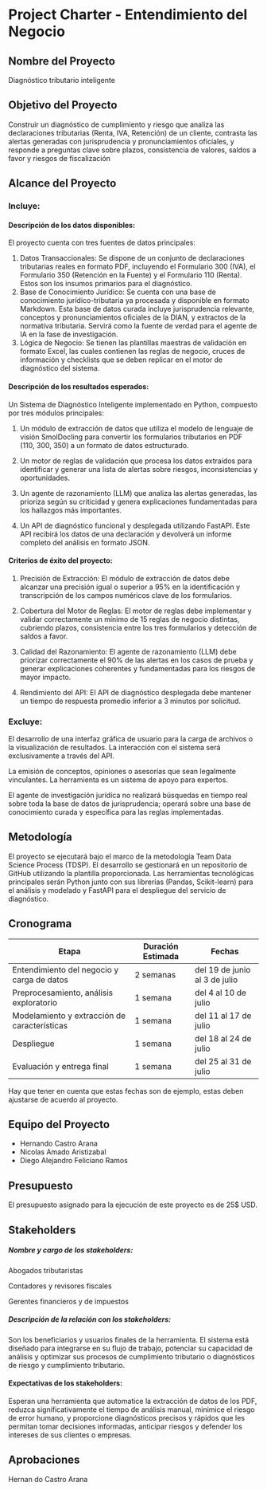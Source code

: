 # Project Charter - Entendimiento del Negocio

## Nombre del Proyecto

Diagnóstico tributario inteligente

## Objetivo del Proyecto

Construir un diagnóstico de cumplimiento y riesgo que analiza las declaraciones tributarias (Renta, IVA, Retención) de un cliente, contrasta las alertas generadas con jurisprudencia y pronunciamientos oficiales, y responde a preguntas clave sobre plazos, consistencia de valores, saldos a favor y riesgos de fiscalización

## Alcance del Proyecto

### Incluye:

#### Descripción de los datos disponibles:

El proyecto cuenta con tres fuentes de datos principales:

1. Datos Transaccionales: Se dispone de un conjunto de declaraciones tributarias reales en formato PDF, incluyendo el Formulario 300 (IVA), el Formulario 350 (Retención en la Fuente) y el Formulario 110 (Renta). Estos son los insumos primarios para el diagnóstico.
2. Base de Conocimiento Jurídico: Se cuenta con una base de conocimiento jurídico-tributaria ya procesada y disponible en formato Markdown. Esta base de datos curada incluye jurisprudencia relevante, conceptos y pronunciamientos oficiales de la DIAN, y extractos de la normativa tributaria. Servirá como la fuente de verdad para el agente de IA en la fase de investigación.
3. Lógica de Negocio: Se tienen las plantillas maestras de validación en formato Excel, las cuales contienen las reglas de negocio, cruces de información y checklists que se deben replicar en el motor de diagnóstico del sistema.
  
#### Descripción de los resultados esperados:

Un Sistema de Diagnóstico Inteligente implementado en Python, compuesto por tres módulos principales:

1. Un módulo de extracción de datos que utiliza el modelo de lenguaje de visión SmolDocling para convertir los formularios tributarios en PDF (110, 300, 350) a un formato de datos estructurado.

2. Un motor de reglas de validación que procesa los datos extraídos para identificar y generar una lista de alertas sobre riesgos, inconsistencias y oportunidades.

3. Un agente de razonamiento (LLM) que analiza las alertas generadas, las prioriza según su criticidad y genera explicaciones fundamentadas para los hallazgos más importantes.

4. Un API de diagnóstico funcional y desplegada utilizando FastAPI. Este API recibirá los datos de una declaración y devolverá un informe completo del análisis en formato JSON.

#### Criterios de éxito del proyecto:

1. Precisión de Extracción: El módulo de extracción de datos debe alcanzar una precisión igual o superior a 95% en la identificación y transcripción de los campos numéricos clave de los formularios.

2. Cobertura del Motor de Reglas: El motor de reglas debe implementar y validar correctamente un mínimo de 15 reglas de negocio distintas, cubriendo plazos, consistencia entre los tres formularios y detección de saldos a favor.

3. Calidad del Razonamiento: El agente de razonamiento (LLM) debe priorizar correctamente el 90% de las alertas en los casos de prueba y generar explicaciones coherentes y fundamentadas para los riesgos de mayor impacto.
   
5. Rendimiento del API: El API de diagnóstico desplegada debe mantener un tiempo de respuesta promedio inferior a 3 minutos por solicitud.

### Excluye:

El desarrollo de una interfaz gráfica de usuario para la carga de archivos o la visualización de resultados. La interacción con el sistema será exclusivamente a través del API.

La emisión de conceptos, opiniones o asesorías que sean legalmente vinculantes. La herramienta es un sistema de apoyo para expertos.

El agente de investigación jurídica no realizará búsquedas en tiempo real sobre toda la base de datos de jurisprudencia; operará sobre una base de conocimiento curada y específica para las reglas implementadas.

## Metodología

El proyecto se ejecutará bajo el marco de la metodología Team Data Science Process (TDSP). El desarrollo se gestionará en un repositorio de GitHub utilizando la plantilla proporcionada. Las herramientas tecnológicas principales serán Python junto con sus librerías (Pandas, Scikit-learn) para el análisis y modelado y FastAPI para el despliegue del servicio de diagnóstico.

## Cronograma

| Etapa | Duración Estimada | Fechas |
|------|---------|-------|
| Entendimiento del negocio y carga de datos | 2 semanas | del 19 de junio al 3 de julio |
| Preprocesamiento, análisis exploratorio | 1 semana  | del 4 al 10 de julio |
| Modelamiento y extracción de características | 1 semana | del 11 al 17 de julio |
| Despliegue | 1 semana | del 18 al 24 de julio |
| Evaluación y entrega final | 1 semana | del 25 al 31 de julio |

Hay que tener en cuenta que estas fechas son de ejemplo, estas deben ajustarse de acuerdo al proyecto.

## Equipo del Proyecto

- Hernando Castro Arana
- Nicolas Amado Aristizabal
- Diego Alejandro Feliciano Ramos

## Presupuesto

El presupuesto asignado para la ejecución de este proyecto es de 25$ USD. 

## Stakeholders

##### Nombre y cargo de los stakeholders:

Abogados tributaristas

Contadores y revisores fiscales

Gerentes financieros y de impuestos

##### Descripción de la relación con los stakeholders:

Son los beneficiarios y usuarios finales de la herramienta. El sistema está diseñado para integrarse en su flujo de trabajo, potenciar su capacidad de análisis y optimizar sus procesos de cumplimiento tributario o diagnósticos de riesgo y cumplimiento tributario.

#### Expectativas de los stakeholders:

Esperan una herramienta que automatice la extracción de datos de los PDF, reduzca significativamente el tiempo de análisis manual, minimice el riesgo de error humano, y proporcione diagnósticos precisos y rápidos que les permitan tomar decisiones informadas, anticipar riesgos y defender los intereses de sus clientes o empresas.

## Aprobaciones

Hernan do Castro Arana
